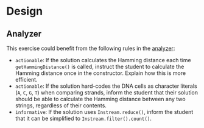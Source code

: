 # Design

## Analyzer

This exercise could benefit from the following rules in the [analyzer]:

- `actionable`: If the solution calculates the Hamming distance each time `getHammingDistance()` is called,
  instruct the student to calculate the Hamming distance once in the constructor.
  Explain how this is more efficient.
- `actionable`: If the solution hard-codes the DNA cells as character literals (`A`, `C`, `G`, `T`) when comparing strands,
  inform the student that their solution should be able to calculate the Hamming distance between any two strings,
  regardless of their contents.
- `informative`: If the solution uses `Instream.reduce()`, inform the student that it can be simplified to `Instream.filter().count()`.

[analyzer]: https://github.com/exercism/java-analyzer
